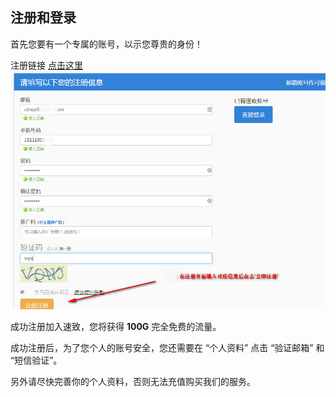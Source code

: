 ## 注册和登录

首先您要有一个专属的账号，以示您尊贵的身份！

注册链接 [点击这里](https://www.cdnzz.com/personal/sign-up)
![](../static/img/user-guide/signup-and-login.jpg)

成功注册加入速致，您将获得 **100G** 完全免费的流量。

成功注册后，为了您个人的账号安全，您还需要在 “个人资料” 点击 “验证邮箱” 和 “短信验证”。

另外请尽快完善你的个人资料，否则无法充值购买我们的服务。
